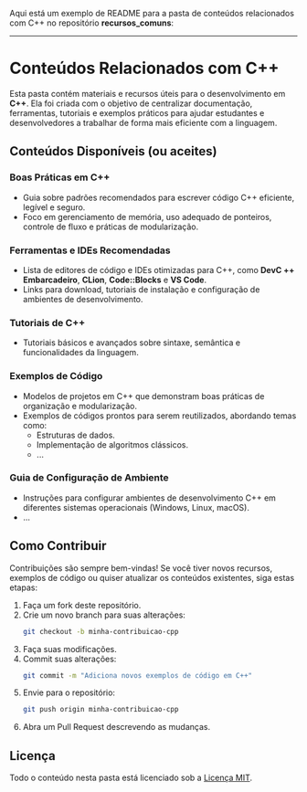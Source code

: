 Aqui está um exemplo de README para a pasta de conteúdos relacionados com C++ no repositório **recursos_comuns**:

---

# Conteúdos Relacionados com C++

Esta pasta contém materiais e recursos úteis para o desenvolvimento em **C++**. Ela foi criada com o objetivo de centralizar documentação, ferramentas, tutoriais e exemplos práticos para ajudar estudantes e desenvolvedores a trabalhar de forma mais eficiente com a linguagem.

## Conteúdos Disponíveis (ou aceites) 

### **Boas Práticas em C++**
   - Guia sobre padrões recomendados para escrever código C++ eficiente, legível e seguro.
   - Foco em gerenciamento de memória, uso adequado de ponteiros, controle de fluxo e práticas de modularização.

### **Ferramentas e IDEs Recomendadas**
   - Lista de editores de código e IDEs otimizadas para C++, como **DevC ++ Embarcadeiro**, **CLion**, **Code::Blocks** e **VS Code**.
   - Links para download, tutoriais de instalação e configuração de ambientes de desenvolvimento.
 
### **Tutoriais de C++**
   - Tutoriais básicos e avançados sobre sintaxe, semântica e funcionalidades da linguagem.

### **Exemplos de Código**
   - Modelos de projetos em C++ que demonstram boas práticas de organização e modularização.
   - Exemplos de códigos prontos para serem reutilizados, abordando temas como:
     - Estruturas de dados.
     - Implementação de algoritmos clássicos.
     - ...

### **Guia de Configuração de Ambiente**
   - Instruções para configurar ambientes de desenvolvimento C++ em diferentes sistemas operacionais (Windows, Linux, macOS).
   - ...

## Como Contribuir

Contribuições são sempre bem-vindas! Se você tiver novos recursos, exemplos de código ou quiser atualizar os conteúdos existentes, siga estas etapas:

1. Faça um fork deste repositório.
2. Crie um novo branch para suas alterações:  
   ```bash
   git checkout -b minha-contribuicao-cpp
   ```
3. Faça suas modificações.
4. Commit suas alterações:  
   ```bash
   git commit -m "Adiciona novos exemplos de código em C++"
   ```
5. Envie para o repositório:  
   ```bash
   git push origin minha-contribuicao-cpp
   ```
6. Abra um Pull Request descrevendo as mudanças.

 

## Licença

Todo o conteúdo nesta pasta está licenciado sob a [Licença MIT](../LICENSE).
 